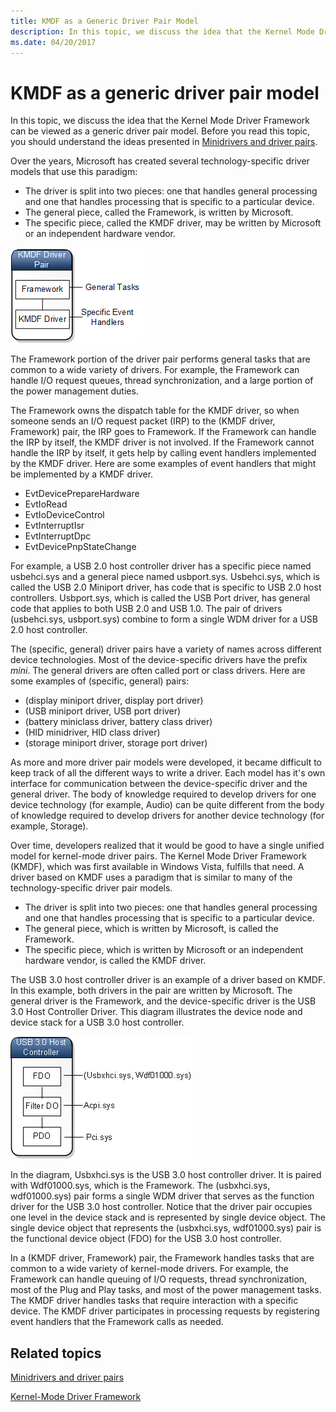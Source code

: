 ```yaml
---
title: KMDF as a Generic Driver Pair Model
description: In this topic, we discuss the idea that the Kernel Mode Driver Framework can be viewed as a generic driver pair model.
ms.date: 04/20/2017
---
```


# KMDF as a generic driver pair model


In this topic, we discuss the idea that the Kernel Mode Driver Framework can be viewed as a generic driver pair model. Before you read this topic, you should understand the ideas presented in [Minidrivers and driver pairs](minidrivers-and-driver-pairs.md).

Over the years, Microsoft has created several technology-specific driver models that use this paradigm:

-   The driver is split into two pieces: one that handles general processing and one that handles processing that is specific to a particular device.
-   The general piece, called the Framework, is written by Microsoft.
-   The specific piece, called the KMDF driver, may be written by Microsoft or an independent hardware vendor.

![diagram of kmdf as a generic driver pair.](images/kmdfdriverpair.png)

The Framework portion of the driver pair performs general tasks that are common to a wide variety of drivers. For example, the Framework can handle I/O request queues, thread synchronization, and a large portion of the power management duties.

The Framework owns the dispatch table for the KMDF driver, so when someone sends an I/O request packet (IRP) to the (KMDF driver, Framework) pair, the IRP goes to Framework. If the Framework can handle the IRP by itself, the KMDF driver is not involved. If the Framework cannot handle the IRP by itself, it gets help by calling event handlers implemented by the KMDF driver. Here are some examples of event handlers that might be implemented by a KMDF driver.

-   EvtDevicePrepareHardware
-   EvtIoRead
-   EvtIoDeviceControl
-   EvtInterruptIsr
-   EvtInterruptDpc
-   EvtDevicePnpStateChange

For example, a USB 2.0 host controller driver has a specific piece named usbehci.sys and a general piece named usbport.sys. Usbehci.sys, which is called the USB 2.0 Miniport driver, has code that is specific to USB 2.0 host controllers. Usbport.sys, which is called the USB Port driver, has general code that applies to both USB 2.0 and USB 1.0. The pair of drivers (usbehci.sys, usbport.sys) combine to form a single WDM driver for a USB 2.0 host controller.

The (specific, general) driver pairs have a variety of names across different device technologies. Most of the device-specific drivers have the prefix *mini*. The general drivers are often called port or class drivers. Here are some examples of (specific, general) pairs:

-   (display miniport driver, display port driver)
-   (USB miniport driver, USB port driver)
-   (battery miniclass driver, battery class driver)
-   (HID minidriver, HID class driver)
-   (storage miniport driver, storage port driver)

As more and more driver pair models were developed, it became difficult to keep track of all the different ways to write a driver. Each model has it's own interface for communication between the device-specific driver and the general driver. The body of knowledge required to develop drivers for one device technology (for example, Audio) can be quite different from the body of knowledge required to develop drivers for another device technology (for example, Storage).

Over time, developers realized that it would be good to have a single unified model for kernel-mode driver pairs. The Kernel Mode Driver Framework (KMDF), which was first available in Windows Vista, fulfills that need. A driver based on KMDF uses a paradigm that is similar to many of the technology-specific driver pair models.

-   The driver is split into two pieces: one that handles general processing and one that handles processing that is specific to a particular device.
-   The general piece, which is written by Microsoft, is called the Framework.
-   The specific piece, which is written by Microsoft or an independent hardware vendor, is called the KMDF driver.

The USB 3.0 host controller driver is an example of a driver based on KMDF. In this example, both drivers in the pair are written by Microsoft. The general driver is the Framework, and the device-specific driver is the USB 3.0 Host Controller Driver. This diagram illustrates the device node and device stack for a USB 3.0 host controller.

![diagram of device stack for usb 3 host controller.](images/kmdfaspair01.png)

In the diagram, Usbxhci.sys is the USB 3.0 host controller driver. It is paired with Wdf01000.sys, which is the Framework. The (usbxhci.sys, wdf01000.sys) pair forms a single WDM driver that serves as the function driver for the USB 3.0 host controller. Notice that the driver pair occupies one level in the device stack and is represented by single device object. The single device object that represents the (usbxhci.sys, wdf01000.sys) pair is the functional device object (FDO) for the USB 3.0 host controller.

In a (KMDF driver, Framework) pair, the Framework handles tasks that are common to a wide variety of kernel-mode drivers. For example, the Framework can handle queuing of I/O requests, thread synchronization, most of the Plug and Play tasks, and most of the power management tasks. The KMDF driver handles tasks that require interaction with a specific device. The KMDF driver participates in processing requests by registering event handlers that the Framework calls as needed.

## <span id="related_topics"></span>Related topics


[Minidrivers and driver pairs](minidrivers-and-driver-pairs.md)

[Kernel-Mode Driver Framework](../wdf/index.md)

 

